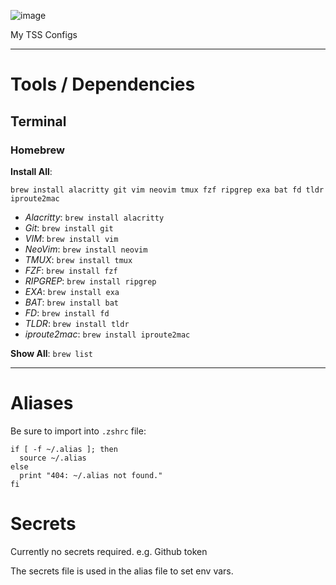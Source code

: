 ![image](https://user-images.githubusercontent.com/7681962/222839779-b3949c07-abad-4731-8573-6202d1e2bbda.png)


My TSS Configs

-----

# Tools / Dependencies

## Terminal

### Homebrew

**Install All**: 
```
brew install alacritty git vim neovim tmux fzf ripgrep exa bat fd tldr iproute2mac
```
- _Alacritty_:   `brew install alacritty`
- _Git_:         `brew install git`
- _VIM_:         `brew install vim`
- _NeoVim_:      `brew install neovim`
- _TMUX_:        `brew install tmux`
- _FZF_:         `brew install fzf`
- _RIPGREP_:     `brew install ripgrep`
- _EXA_:         `brew install exa`
- _BAT_:         `brew install bat`
- _FD_:          `brew install fd`
- _TLDR_:        `brew install tldr`
- _iproute2mac_: `brew install iproute2mac`

**Show All**: `brew list`

-----

# Aliases

Be sure to import into `.zshrc` file:
```
if [ -f ~/.alias ]; then
  source ~/.alias
else
  print "404: ~/.alias not found."
fi
```

# Secrets

Currently no secrets required.
e.g. Github token

The secrets file is used in the alias file to set env vars.
